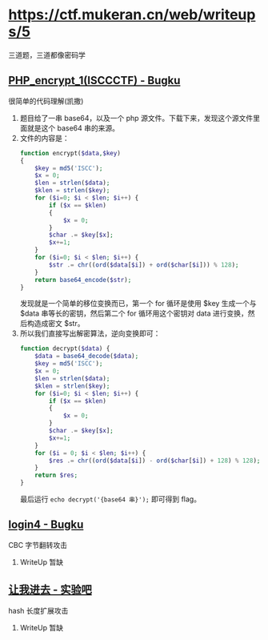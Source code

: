 <!-- 第四次 WriteUp -->
<!-- 三道题 -->
# https://ctf.mukeran.cn/web/writeups/5

三道题，三道都像密码学

[PHP\_encrypt\_1(ISCCCTF) - Bugku](https://ctf.bugku.com/challenges#PHP_encrypt_1(ISCCCTF) "前往Bugku")
----
很简单的代码理解(凯撒)

1. 题目给了一串 base64，以及一个 php 源文件。下载下来，发现这个源文件里面就是这个 base64 串的来源。
2. 文件的内容是：
    ```php
    function encrypt($data,$key)
    {
        $key = md5('ISCC');
        $x = 0;
        $len = strlen($data);
        $klen = strlen($key);
        for ($i=0; $i < $len; $i++) { 
            if ($x == $klen)
            {
                $x = 0;
            }
            $char .= $key[$x];
            $x+=1;
        }
        for ($i=0; $i < $len; $i++) {
            $str .= chr((ord($data[$i]) + ord($char[$i])) % 128);
        }
        return base64_encode($str);
    }
    ```
   发现就是一个简单的移位变换而已，第一个 for 循环是使用 $key 生成一个与 $data 串等长的密钥，然后第二个 for 循环用这个密钥对 data 进行变换，然后构造成密文 $str。
3. 所以我们直接写出解密算法，逆向变换即可：
    ```php
    function decrypt($data) {
        $data = base64_decode($data);
        $key = md5('ISCC');
        $x = 0;
        $len = strlen($data);
        $klen = strlen($key);
        for ($i=0; $i < $len; $i++) { 
            if ($x == $klen)
            {
                $x = 0;
            }
            $char .= $key[$x];
            $x+=1;
        }
        for ($i = 0; $i < $len; $i++) {
            $res .= chr((ord($data[$i]) - ord($char[$i]) + 128) % 128);
        }
        return $res;
    }
    ```
   最后运行 `echo decrypt('{base64 串}');` 即可得到 flag。

[login4 - Bugku](https://ctf.bugku.com/challenges#login4 "前往Bugku")
----
CBC 字节翻转攻击  
1. WriteUp 暂缺

[让我进去 - 实验吧](http://www.shiyanbar.com/ctf/1848 "前往实验吧")
----
hash 长度扩展攻击
1. WriteUp 暂缺